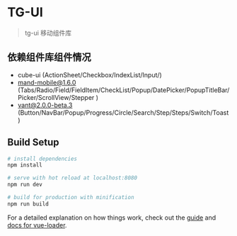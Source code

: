 # TG-UI

> tg-ui 移动组件库

## 依赖组件库组件情况

* cube-ui (ActionSheet/Checkbox/IndexList/Input/)
* mand-mobile@1.6.0 (Tabs/Radio/Field/FieldItem/CheckList/Popup/DatePicker/PopupTitleBar/Picker/ScrollView/Stepper ) 
* vant@2.0.0-beta.3  (Button/NavBar/Popup/Progress/Circle/Search/Step/Steps/Switch/Toast)

## Build Setup

``` bash
# install dependencies
npm install

# serve with hot reload at localhost:8080
npm run dev

# build for production with minification
npm run build

```

For a detailed explanation on how things work, check out the [guide](http://vuejs-templates.github.io/webpack/) and [docs for vue-loader](http://vuejs.github.io/vue-loader).
